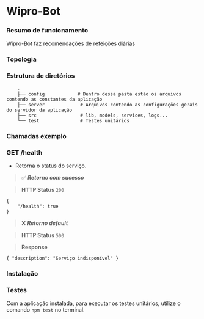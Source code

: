 # Wipro-Bot

### Resumo de funcionamento
Wipro-Bot faz recomendações de refeições diárias

### Topologia

### Estrutura de diretórios
```
    .
    ├── config            # Dentro dessa pasta estão os arquivos contendo as constantes da aplicação
    ├── server             # Arquivos contendo as configurações gerais do servidor da aplicação
    ├── src                # lib, models, services, logs...
    └── test               # Testes unitários
```

### Chamadas exemplo

### **GET** /health
- Retorna o status do serviço.

>:white_check_mark: **_Retorno com sucesso_**

>**HTTP Status** `200`
```
{
    "/health": true
}
```

>:x: **_Retorno default_**

>**HTTP Status** `500`

>**Response**
```
{ "description": "Serviço indisponível" }
```




### Instalação

### Testes
Com a aplicação instalada, para executar os testes unitários, utilize o comando `npm test` no terminal.
